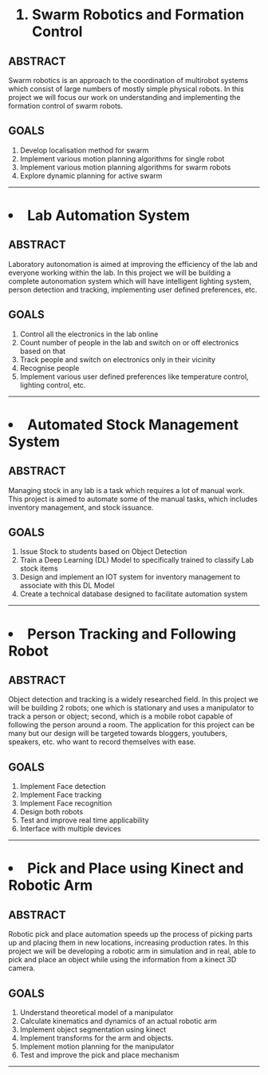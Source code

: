 # <ol> <li>Swarm Robotics and Formation Control

## ABSTRACT
Swarm robotics is an approach to the coordination of multirobot systems which consist of large numbers of mostly simple physical robots. In this project we will focus our work on understanding and implementing the formation control of swarm robots.

## GOALS
1. Develop localisation method for swarm
2. Implement various motion planning algorithms for single robot
3. Implement various motion planning algorithms for swarm robots
4. Explore dynamic planning for active swarm
____

# <li>Lab Automation System

## ABSTRACT
Laboratory autonomation is aimed at improving the efficiency of the lab and everyone working within the lab. In this project we will be building a complete autonomation system which will have intelligent lighting system, person detection and tracking, implementing user defined preferences, etc.

## GOALS
1. Control all the electronics in the lab online
2. Count number of  people in the lab and switch on or off electronics based on that
3. Track people and switch on electronics only in their vicinity
4. Recognise people
5. Implement various user defined preferences like temperature control, lighting control, etc.
____

# <li>Automated Stock Management System

## ABSTRACT
Managing stock in any lab is a task which requires a lot of manual work. This project is aimed to automate some of the manual tasks, which includes inventory management, and stock issuance.

## GOALS
1. Issue Stock to students based on Object Detection
2. Train a Deep Learning (DL) Model to specifically trained to classify Lab stock items
3. Design and implement an IOT system for inventory management to associate with this DL Model
4. Create a technical database designed to facilitate automation system
____

# <li>Person Tracking and Following Robot

## ABSTRACT
Object detection and tracking is a widely researched field. In this project we will be building 2 robots; one which is stationary and uses a manipulator to track a person or object; second, which is  a mobile robot capable of following the person around a room. The application for this project can be many but our design will be targeted towards bloggers, youtubers, speakers, etc. who want to record themselves with ease.

## GOALS
1. Implement Face detection
2. Implement Face tracking
3. Implement Face recognition
4. Design both robots
5. Test and improve real time applicability
6. Interface with multiple devices
____

# <li>Pick and Place using Kinect and Robotic Arm

## ABSTRACT
Robotic pick and place automation speeds up the process of picking parts up and placing them in new locations, increasing production rates. In this project we will be developing a robotic arm in simulation and in real, able to pick and place an object while using the information from a kinect 3D camera.

## GOALS
1. Understand theoretical model of a manipulator
2. Calculate kinematics and dynamics of an actual robotic arm
3. Implement object segmentation using kinect
4. Implement transforms for the arm and objects.
5. Implement motion planning for the manipulator
6. Test and improve the pick and place mechanism
____
